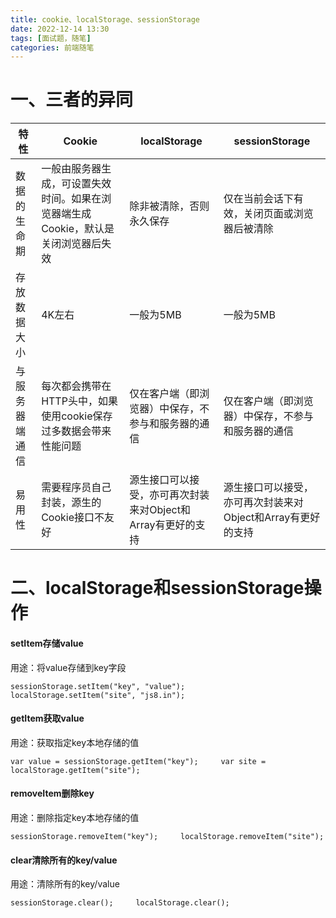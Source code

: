 ```yaml
---
title: cookie、localStorage、sessionStorage
date: 2022-12-14 13:30
tags: [面试题，随笔]
categories: 前端随笔
---
```


# 一、三者的异同

| 特性      | Cookie                                       | localStorage                        | sessionStorage                      |
| ------- | -------------------------------------------- | ----------------------------------- | ----------------------------------- |
| 数据的生命期  | 一般由服务器生成，可设置失效时间。如果在浏览器端生成Cookie，默认是关闭浏览器后失效 | 除非被清除，否则永久保存                        | 仅在当前会话下有效，关闭页面或浏览器后被清除              |
| 存放数据大小  | 4K左右                                         | 一般为5MB                              | 一般为5MB                              |
| 与服务器端通信 | 每次都会携带在HTTP头中，如果使用cookie保存过多数据会带来性能问题        | 仅在客户端（即浏览器）中保存，不参与和服务器的通信           | 仅在客户端（即浏览器）中保存，不参与和服务器的通信           |
| 易用性     | 需要程序员自己封装，源生的Cookie接口不友好                     | 源生接口可以接受，亦可再次封装来对Object和Array有更好的支持 | 源生接口可以接受，亦可再次封装来对Object和Array有更好的支持 |

# 二、localStorage和sessionStorage操作

#### setItem存储value

用途：将value存储到key字段

```
sessionStorage.setItem("key", "value");     localStorage.setItem("site", "js8.in");
```

#### getItem获取value

用途：获取指定key本地存储的值

```
var value = sessionStorage.getItem("key");     var site = localStorage.getItem("site");
```

#### removeItem删除key

用途：删除指定key本地存储的值

```
sessionStorage.removeItem("key");     localStorage.removeItem("site");
```

#### clear清除所有的key/value

用途：清除所有的key/value

```
sessionStorage.clear();     localStorage.clear();
```
